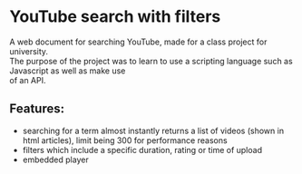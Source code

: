 # YouTube search with filters


A web document for searching YouTube, made for a class project for university.  
The purpose of the project was to learn to use a scripting language such as Javascript as well as make use  
of an API. 

## Features:

- searching for a term almost instantly returns a list of videos (shown in html articles), limit being 300 for performance reasons
- filters which include a specific duration, rating or time of upload
- embedded player
